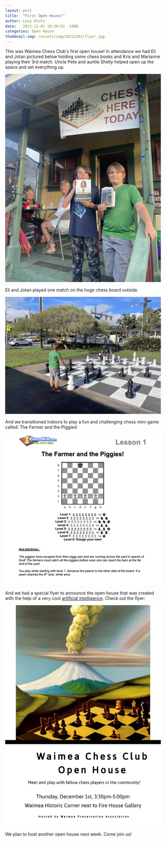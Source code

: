 ```yaml
---
layout: post
title:  "First Open House!"
author: Levy Klots
date:   2022-12-01 20:30:51 -1000
categories: Open House
thumbnail-img: /assets/img/20221201/flyer.jpg
---
```


This was Waimea Chess Club's first open house! In attendance we had Eli and Jotan pictured below holding some chess books and Kris and Marianne playing their 3rd match. Uncle Pete and auntie Shelly helped open up the space and set everything up.

![Photo Op](/assets/img/20221201/photoop.jpg)

Eli and Jotan played one match on the huge chess board outside.

![Outdoor Chess Board](/assets/img/20221201/chessboard.jpg)

And we transitioned indoors to play a fun and challenging chess mini-game called: The Farmer and the Piggies!

![The Farmer and the Peggies](/assets/img/20221201/game.jpg)

And we had a special flyer to announce the open house that was created with the help of a very cool [artificial intelligence](https://openai.com/dall-e-2/). Check out the flyer:

![Flyer](/assets/img/20221201/flyer.jpg)

We plan to host another open house next week. Come join us!
